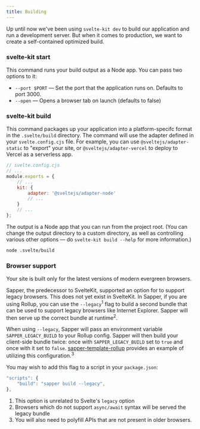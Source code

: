 ```yaml
---
title: Building
---
```


Up until now we've been using `svelte-kit dev` to build our application and run a development server. But when it comes to production, we want to create a self-contained optimized build.

### svelte-kit start

This command runs your build output as a Node app. You can pass two options to it:

- `--port $PORT` — Set the port that the application runs on. Defaults to port 3000.
- `--open` — Opens a browser tab on launch (defaults to false)

### svelte-kit build

This command packages up your application into a platform-specifc format in the `.svelte/build` directory. The command will use the adapter defined in your `svelte.config.cjs` file. For example, you can use `@sveltejs/adapter-static` to "export" your site, or `@sveltejs/adapter-vercel` to deploy to Vercel as a serverless app.

```js
// svelte.config.cjs
// ...
module.exports = {
	// ...
	kit: {
		adapter: '@sveltejs/adapter-node'
		// ...
	}
	// ...
};
```

The output is a Node app that you can run from the project root. (You can change the output directory to a custom directory, as well as controlling various other options — do `svelte-kit build --help` for more information.)

```bash
node .svelte/build
```

### Browser support

Your site is built only for the latest versions of modern evergreen browsers.

Sapper, the predecessor to SvelteKit, supported an option for to support legacy browsers. This does not yet exist in SvelteKit. In Sapper, if you are using Rollup, you can use the `--legacy`<sup>1</sup> flag to build a second bundle that can be used to support legacy browsers like Internet Explorer. Sapper will then serve up the correct bundle at runtime<sup>2</sup>.

When using `--legacy`, Sapper will pass an environment variable `SAPPER_LEGACY_BUILD` to your Rollup config. Sapper will then build your client-side bundle twice: once with `SAPPER_LEGACY_BUILD` set to `true` and once with it set to `false`. [sapper-template-rollup](https://github.com/sveltejs/sapper-template-rollup) provides an example of utilizing this configuration.<sup>3</sup>

You may wish to add this flag to a script in your `package.json`:

```js
"scripts": {
	"build": "sapper build --legacy",
},
```

1. This option is unrelated to Svelte's `legacy` option
2. Browsers which do not support `async/await` syntax will be served the legacy bundle
3. You will also need to polyfill APIs that are not present in older browsers.
